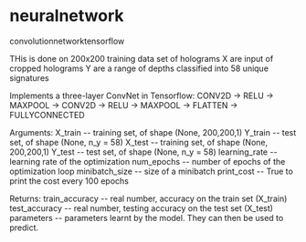 # neuralnetwork
convolutionnetworktensorflow


THis is done on 200x200 training data set of holograms
X are input of cropped holograms
Y are a range of depths classified into 58 unique signatures

Implements a three-layer ConvNet in Tensorflow:
CONV2D -> RELU -> MAXPOOL -> CONV2D -> RELU -> MAXPOOL -> FLATTEN -> FULLYCONNECTED

Arguments:
X_train -- training set, of shape (None, 200,200,1)
Y_train -- test set, of shape (None, n_y = 58)
X_test -- training set, of shape (None, 200,200,1)
Y_test -- test set, of shape (None, n_y = 58)
learning_rate -- learning rate of the optimization
num_epochs -- number of epochs of the optimization loop
minibatch_size -- size of a minibatch
print_cost -- True to print the cost every 100 epochs

Returns:
train_accuracy -- real number, accuracy on the train set (X_train)
test_accuracy -- real number, testing accuracy on the test set (X_test)
parameters -- parameters learnt by the model. They can then be used to predict.
